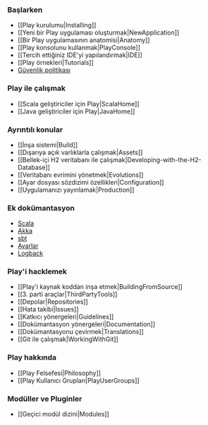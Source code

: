 <!--- Copyright (C) 2009-2013 Typesafe Inc. <http://www.typesafe.com> -->
### Başlarken

- [[Play kurulumu|Installing]]
- [[Yeni bir Play uygulaması oluşturmak|NewApplication]]
- [[Bir Play uygulamasının anatomisi|Anatomy]]
- [[Play konsolunu kullanmak|PlayConsole]]
- [[Tercih ettiğiniz IDE'yi yapılandırmak|IDE]]
- [[Play örnekleri|Tutorials]]
- [Güvenlik politikası](http://www.playframework.com/code/security)

### Play ile çalışmak

- [[Scala geliştiriciler için Play|ScalaHome]]
- [[Java geliştiriciler için Play|JavaHome]]

### Ayrıntılı konular

- [[İnşa sistemi|Build]]
- [[Dışarıya açık varlıklarla çalışmak|Assets]]
- [[Bellek-içi H2 veritabanı ile çalışmak|Developing-with-the-H2-Database]]
- [[Veritabanı evrimini yönetmek|Evolutions]]
- [[Ayar dosyası sözdizimi özellikleri|Configuration]]
- [[Uygulamanızı yayınlamak|Production]]

### Ek dokümantasyon

- [Scala](http://docs.scala-lang.org/)
- [Akka](http://akka.io/docs/)
- [sbt](http://www.scala-sbt.org/learn.html)
- [Ayarlar](https://github.com/typesafehub/config)
- [Logback](http://logback.qos.ch/documentation.html)

### Play'i hacklemek

- [[Play'i kaynak koddan inşa etmek|BuildingFromSource]]
- [[3. parti araçlar|ThirdPartyTools]]
- [[Depolar|Repositories]]
- [[Hata takibi|Issues]]
- [[Katkıcı yönergeleri|Guidelines]]
- [[Dokümantasyon yönergeleri|Documentation]]
- [[Dokümantasyonu çevirmek|Translations]]
- [[Git ile çalışmak|WorkingWithGit]]

### Play hakkında

- [[Play Felsefesi|Philosophy]]
- [[Play Kullanıcı Grupları|PlayUserGroups]]

### Modüller ve Pluginler

- [[Geçici modül dizini|Modules]]


